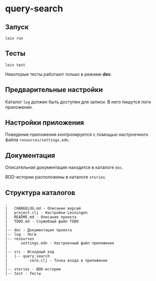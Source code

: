 # query-search

## Запуск

`lein run`

## Тесты

`lein test`

Некоторые тесты работают только в режиме **dev**.

## Предварительные настройки

Каталог ``log`` должен быть доступен для записи. В него пишутся логи приложения.

## Настройки приложения

Поведение приложения контролируется с помощью настроечного файла ``resources/settings.edn``.

## Документация

Описательная документация находится в каталоге ``doc``.

BDD-истории расположены в каталоге ``stories``.

## Структура каталогов

```
.
|   CHANGELOG.md - Описание версий
|   project.clj - Настройки Leiningen
|   README.md - Описание проекта
|   TODO.md - Служебный файл TODO
|
|-- doc - Документация проекта
|-- log - Логи
|-- resourses
|      settings.edn - Настроечный файл приложения
|
|-- src - Исходный код
|   |-- query_search
|          core.clj - Точка входа в приложение
|
|-- stories - BDD-истории
|-- test - Тесты

```
